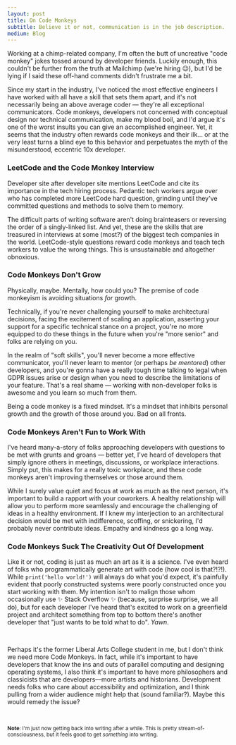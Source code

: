 ```yaml
---
layout: post
title: On Code Monkeys
subtitle: Believe it or not, communication is in the job description.
medium: Blog
---
```


Working at a chimp-related company, I'm often the butt of uncreative "code monkey" jokes tossed around by developer friends. Luckily enough, this couldn't be further from the truth at Mailchimp (we're hiring 😉), but I'd be lying if I said these off-hand comments didn't frustrate me a bit.

Since my start in the industry, I've noticed the most effective engineers I have worked with all have a skill that sets them apart, and it's not necessarily being an above average coder &mdash; they're all exceptional communicators. Code monkeys, developers not concerned with conceptual design nor technical communication, make my blood boil, and I'd argue it's one of the worst insults you can give an accomplished engineer. Yet, it seems that the industry often rewards code monkeys and their ilk... or at the very least turns a blind eye to this behavior and perpetuates the myth of the misunderstood, eccentric 10x developer.

### LeetCode and the Code Monkey Interview

Developer site after developer site mentions LeetCode and cite its importance in the tech hiring process. Pedantic tech workers argue over who has completed more LeetCode hard question, grinding until they've committed questions and methods to solve them to memory.

The difficult parts of writing software aren't doing brainteasers or reversing the order of a singly-linked list. And yet, these are the skills that are treasured in interviews at some (most?) of the biggest tech companies in the world. LeetCode-style questions reward code monkeys and teach tech workers to value the wrong things. This is unsustainable and altogether obnoxious.

### Code Monkeys Don't Grow

Physically, maybe. Mentally, how could you? The premise of code monkeyism is avoiding situations _for_ growth.

Technically, if you're never challenging yourself to make architectural decisions, facing the excitement of scaling an application, asserting your support for a specific technical stance on a project, you're no more equipped to do these things in the future when you're "more senior" and folks are relying on you.

In the realm of "soft skills", you'll never become a more effective communicator, you'll never learn to mentor (or perhaps _be mentored_) other developers, and you're gonna have a really tough time talking to legal when GDPR issues arise or design when you need to describe the limitations of your feature. That's a real shame &mdash; working with non-developer folks is awesome and you learn so much from them.

Being a code monkey is a fixed mindset. It's a mindset that inhibits personal growth and the growth of those around you. Bad on all fronts.

### Code Monkeys Aren't Fun to Work With

I've heard many-a-story of folks approaching developers with questions to be met with grunts and groans &mdash; better yet, I've heard of developers that simply ignore others in meetings, discussions, or workplace interactions. Simply put, this makes for a really toxic workplace, and these code monkeys aren't improving themselves or those around them.

While I surely value quiet and focus at work as much as the next person, it's important to build a rapport with your coworkers. A healthy relationship will allow you to perform more seamlessly and encourage the challenging of ideas in a healthy environment. If I knew my interjection to an architectural decision would be met with indifference, scoffing, or snickering, I'd probably never contribute ideas. Empathy and kindness go a long way.

### Code Monkeys Suck The Creativity Out Of Development

Like it or not, coding is just as much an art as it is a science. I've even heard of folks who programmatically generate art with code (how cool is that?!?!). While `print('hello world!')` will always do what you'd expect, it's painfully evident that poorly constructed systems were poorly constructed once you start working with them. My intention isn't to malign those whom occasionally use ✨ Stack Overflow ✨ (because, surprise surprise, we all do), but for each developer I've heard that's excited to work on a greenfield project and architect something from top to bottom there's another developer that "just wants to be told what to do". _Yawn_.

<br />

Perhaps it's the former Liberal Arts College student in me, but I don't think we need more Code Monkeys. In fact, while it's important to have developers that know the ins and outs of parallel computing and designing operating systems, I also think it's important to have more philosophers and classicists that are developers––more artists and historians. Development needs folks who care about accessibility and optimization, and I think pulling from a wider audience might help that (sound familiar?). Maybe this would remedy the issue?


<div class="hr">&nbsp;</div>

<sub>**Note**: I'm just now getting back into writing after a while. This is pretty stream-of-consciousness, but it feels good to get _something_ into writing.</sub>
